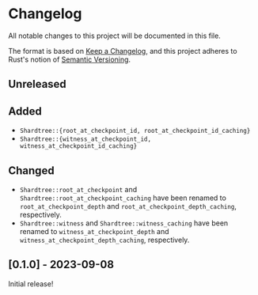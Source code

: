 # Changelog
All notable changes to this project will be documented in this file.

The format is based on [Keep a Changelog](https://keepachangelog.com/en/1.1.0/),
and this project adheres to Rust's notion of
[Semantic Versioning](https://semver.org/spec/v2.0.0.html).

## Unreleased

## Added
* `Shardtree::{root_at_checkpoint_id, root_at_checkpoint_id_caching}`
* `Shardtree::{witness_at_checkpoint_id, witness_at_checkpoint_id_caching}`

## Changed
* `Shardtree::root_at_checkpoint` and `Shardtree::root_at_checkpoint_caching` have
  been renamed to `root_at_checkpoint_depth` and `root_at_checkpoint_depth_caching`,
  respectively.
* `Shardtree::witness` and `Shardtree::witness_caching` have
  been renamed to `witness_at_checkpoint_depth` and `witness_at_checkpoint_depth_caching`,
  respectively.

## [0.1.0] - 2023-09-08

Initial release!
